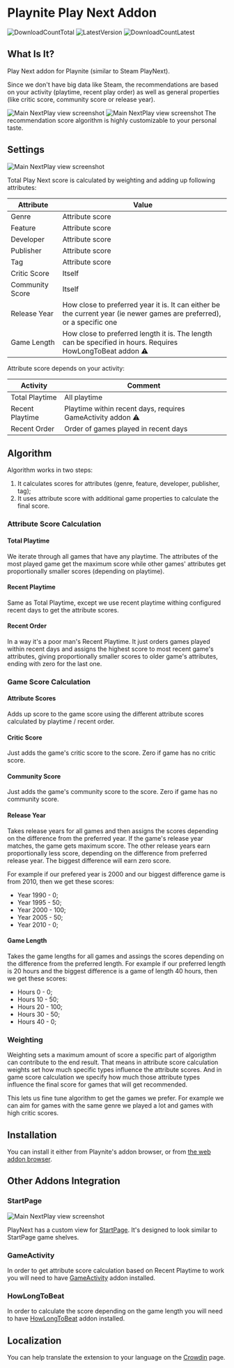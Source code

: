 ﻿# Playnite Play Next Addon
 ![DownloadCountTotal](https://img.shields.io/github/downloads/sparrowbrain/playnite.playnext/total?label=total%20downloads&style=for-the-badge)
![LatestVersion](https://img.shields.io/github/v/release/SparrowBrain/Playnite.PlayNext?label=Latest%20version&style=for-the-badge)
![DownloadCountLatest](https://img.shields.io/github/downloads/SparrowBrain/Playnite.PlayNext/latest/total?style=for-the-badge)

## What Is It?
Play Next addon for Playnite (similar to Steam PlayNext).

Since we don't have big data like Steam, the recommendations are based on your activity (playtime, recent play order) as well as general properties (like critic score, community score or release year).

![Main NextPlay view screenshot](/ci/screenshots/01.jpg)
![Main NextPlay view screenshot](/ci/screenshots/02.jpg)
The recommendation score algorithm is highly customizable to your personal taste.

## Settings
![Main NextPlay view screenshot](/ci/screenshots/03.jpg)

Total Play Next score is calculated by weighting and adding up following attributes:

| Attribute | Value |
| --------- | ---------- |
| Genre | Attribute score |
| Feature | Attribute score |
| Developer | Attribute score |
| Publisher | Attribute score |
| Tag | Attribute score |
| Critic Score | Itself |
| Community Score | Itself |
| Release Year | How close to preferred year it is. It can either be the current year (ie newer games are preferred), or a specific one |
| Game Length | How close to preferred length it is. The length can be specified in hours. Requires HowLongToBeat addon ⚠️  |

Attribute score depends on your activity:

| Activity | Comment |
| --------- | ---------- |
| Total Playtime | All playtime |
| Recent Playtime | Playtime within recent days, requires GameActivity addon ⚠️ |
| Recent Order | Order of games played in recent days |

## Algorithm
Algorithm works in two steps:
1. It calculates scores for attributes (genre, feature, developer, publisher, tag);
2. It uses attribute score with additional game properties to calculate the final score.

### Attribute Score Calculation
#### Total Playtime
We iterate through all games that have any playtime. The attributes of the most played game get the maximum score while other games' attributes get proportionally smaller scores (depending on playtime).

#### Recent Playtime
Same as Total Playtime, except we use recent playtime withing configured recent days to get the attribute scores.

#### Recent Order
In a way it's a poor man's Recent Playtime. It just orders games played within recent days and assigns the highest score to most recent game's attributes, giving proportionally smaller scores to older game's attributes, ending with zero for the last one.

### Game Score Calculation

#### Attribute Scores
Adds up score to the game score using the different attribute scores calculated by playtime / recent order.

#### Critic Score
Just adds the game's critic score to the score. Zero if game has no critic score.

#### Community Score
Just adds the game's community score to the score. Zero if game has no community score.

#### Release Year
Takes release years for all games and then assigns the scores depending on the difference from the preferred year. If the game's release year matches, the game gets maximum score. The other release years earn proportionally less score, depending on the difference from preferred release year. The biggest difference will earn zero score.

For example if our prefered year is 2000 and our biggest difference game is from 2010, then we get these scores:
* Year 1990 - 0;
* Year 1995 - 50;
* Year 2000 - 100;
* Year 2005 - 50;
* Year 2010 - 0;

#### Game Length
Takes the game lengths for all games and assings the scores depending on the difference from the preferred length.
For example if our preferred length is 20 hours and the biggest difference is a game of length 40 hours, then we get these scores:
* Hours 0 - 0;
* Hours 10 - 50;
* Hours 20 - 100;
* Hours 30 - 50;
* Hours 40 - 0;

### Weighting
Weighting sets a maximum amount of score a specific part of algorigthm can contribute to the end result. That means in attribute score calculation weights set how much specific types influence the attribute scores. And in game score calculation we specify how much those attribute types influence the final score for games that will get recommended.

This lets us fine tune algorithm to get the games we prefer. For example we can aim for games with the same genre we played a lot and games with high critic scores.

## Installation
You can install it either from Playnite's addon browser, or from [the web addon browser](https://playnite.link/addons.html#SparrowBrain_PlayNext).

## Other Addons Integration
### StartPage
![Main NextPlay view screenshot](/ci/screenshots/04.jpg)

PlayNext has a custom view for [StartPage](https://github.com/felixkmh/StartPage-for-Playnite). It's designed to look similar to StartPage game shelves.

### GameActivity
In order to get attribute score calculation based on Recent Playtime to work you will need to have [GameActivity](https://github.com/Lacro59/playnite-gameactivity-plugin) addon installed.

### HowLongToBeat
In order to calculate the score depending on the game length you will need to have [HowLongToBeat](https://github.com/Lacro59/playnite-howlongtobeat-plugin) addon installed.

## Localization
You can help translate the extension to your language on the [Crowdin](https://crowdin.com/project/sparrowbrain-playnite-playnext) page.

